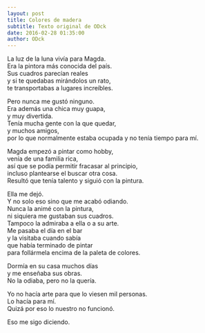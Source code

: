 ```yaml
---
layout: post
title: Colores de madera
subtitle: Texto original de ODck
date: 2016-02-28 01:35:00
author: ODck
---
```


La luz de la luna vivía para Magda.  
Era la pintora más conocida del país.  
Sus cuadros parecían reales  
y si te quedabas mirándolos un rato,  
te transportabas a lugares increíbles.  

Pero nunca me gustó ninguno.  
Era además una chica muy guapa,  
y muy divertida.  
Tenía mucha gente con la que quedar,  
y muchos amigos,  
por lo que normalmente estaba ocupada 
y no tenía tiempo para mí. 

Magda empezó a pintar como hobby,  
venía de una familia rica,  
así que se podía permitir fracasar al principio,  
incluso plantearse el buscar otra cosa.  
Resultó que tenía talento y siguió con la pintura.

Ella me dejó.  
Y no solo eso sino que me acabó odiando.  
Nunca la animé con la pintura,  
ni siquiera me gustaban sus cuadros.  
Tampoco la admiraba a ella o a su arte.  
Me pasaba el día en el bar  
y la visitaba cuando sabía  
que había terminado de pintar  
para follármela encima de la paleta de colores.  

Dormía en su casa muchos días  
y me enseñaba sus obras.  
No la odiaba, pero no la quería.  

Yo no hacía arte para que lo viesen mil personas.  
Lo hacía para mí.  
Quizá por eso lo nuestro no funcionó.

Eso me sigo diciendo.